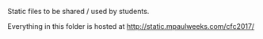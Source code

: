 Static files to be shared / used by students.

Everything in this folder is hosted at http://static.mpaulweeks.com/cfc2017/
